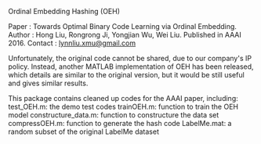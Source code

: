 Ordinal Embedding Hashing (OEH)

Paper : Towards Optimal Binary Code Learning via Ordinal Embedding. 
Author : Hong Liu, Rongrong Ji, Yongjian Wu, Wei Liu. 
Published in AAAI 2016. 
Contact : lynnliu.xmu@gmail.com 

Unfortunately, the original code cannot be shared, due to our company's IP policy. 
Instead, another MATLAB implementation of OEH has been released, which details are similar to the original version, but it would be still useful and gives similar results.

This package contains cleaned up codes for the AAAI paper, including: 
test_OEH.m: the demo test codes
trainOEH.m: function to train the OEH model
constructure_data.m: function to constructure the data set
compressOEH.m: function to generate the hash code
LabelMe.mat: a random subset of the original LabelMe dataset
